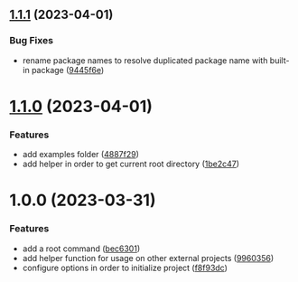 ## [1.1.1](https://github.com/mindulle/misc/compare/v1.1.0...v1.1.1) (2023-04-01)


### Bug Fixes

* rename package names to resolve duplicated package name with built-in package ([9445f6e](https://github.com/mindulle/misc/commit/9445f6ebb763d0851c10ecd86b0c4f7cff421f76))

# [1.1.0](https://github.com/mindulle/misc/compare/v1.0.1...v1.1.0) (2023-04-01)


### Features

* add examples folder ([4887f29](https://github.com/mindulle/misc/commit/4887f29c0045b7c9f3ae3baedac1773313527e25))
* add helper in order to get current root directory ([1be2c47](https://github.com/mindulle/misc/commit/1be2c475eeb8668f1f9c3ddcbf9054cf79294f25))

# 1.0.0 (2023-03-31)


### Features

* add a root command ([bec6301](https://github.com/mindulle/misc/commit/bec63019c8962566a4820e698a32e51357058868))
* add helper function for usage on other external projects ([9960356](https://github.com/mindulle/misc/commit/996035635e1b55bf2f979f374f2ebbd86ceb24c8))
* configure options in order to initialize project ([f8f93dc](https://github.com/mindulle/misc/commit/f8f93dc1c30aff47ef739432a3bed789c840ad3a))
